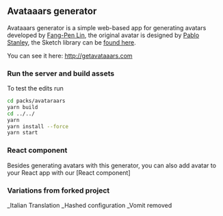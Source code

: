 ## Avataaars generator

Avataaars generator is a simple web-based app for generating avatars developed by [Fang-Pen Lin](https://twitter.com/fangpenlin), the original avatar is designed by [Pablo Stanley](https://twitter.com/pablostanley), the Sketch library can be [found here](http://www.avataaars.com/).

You can see it here: http://getavataaars.com

### Run the server and build assets

To test the edits run

```bash
cd packs/avataraars
yarn build
cd ../../
yarn
yarn install --force
yarn start

```

### React component

Besides generating avatars with this generator, you can also add avatar to your React app with our [React component]

### Variations from forked project
_Italian Translation
_Hashed configuration
_Vomit removed